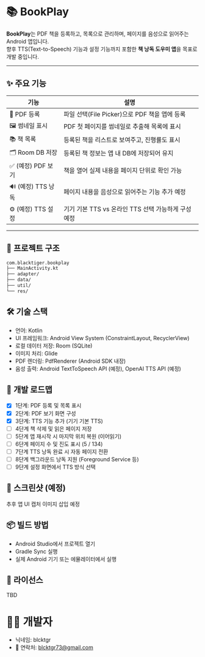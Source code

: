# 📚 BookPlay

**BookPlay**는 PDF 책을 등록하고, 목록으로 관리하며, 페이지를 음성으로 읽어주는 Android 앱입니다.  
향후 TTS(Text-to-Speech) 기능과 설정 기능까지 포함한 **책 낭독 도우미 앱**을 목표로 개발 중입니다.

---

## ✨ 주요 기능

| 기능 | 설명 |
|------|------|
| 📄 PDF 등록 | 파일 선택(File Picker)으로 PDF 책을 앱에 등록 |
| 🖼 썸네일 표시 | PDF 첫 페이지를 썸네일로 추출해 목록에 표시 |
| 📚 책 목록 | 등록된 책을 리스트로 보여주고, 진행률도 표시 |
| 🗂 Room DB 저장 | 등록된 책 정보는 앱 내 DB에 저장되어 유지 |
| ✅ (예정) PDF 보기 | 책을 열어 실제 내용을 페이지 단위로 확인 가능 |
| 🔊 (예정) TTS 낭독 | 페이지 내용을 음성으로 읽어주는 기능 추가 예정 |
| ⚙️ (예정) TTS 설정 | 기기 기본 TTS vs 온라인 TTS 선택 가능하게 구성 예정 |

---

## 📂 프로젝트 구조

``` bash
com.blacktiger.bookplay
├── MainActivity.kt
├── adapter/
├── data/
├── util/
└── res/
```

## 🛠 기술 스택
- 언어: Kotlin
- UI 프레임워크: Android View System (ConstraintLayout, RecyclerView)
- 로컬 데이터 저장: Room (SQLite)
- 이미지 처리: Glide
- PDF 렌더링: PdfRenderer (Android SDK 내장)
- 음성 출력: Android TextToSpeech API (예정), OpenAI TTS API (예정)

## 🚧 개발 로드맵
- [X] 1단계: PDF 등록 및 목록 표시
- [X] 2단계: PDF 보기 화면 구성
- [X] 3단계: TTS 기능 추가 (기기 기본 TTS)
- [ ] 4단계	책 삭제 및 읽은 페이지 저장
- [ ] 5단계	앱 재시작 시 마지막 위치 복원 (이어읽기)
- [ ] 6단계	페이지 수 및 진도 표시 (5 / 134)
- [ ] 7단계	TTS 낭독 완료 시 자동 페이지 전환
- [ ] 8단계	백그라운드 낭독 지원 (Foreground Service 등)
- [ ] 9단계	설정 화면에서 TTS 방식 선택

## 📸 스크린샷 (예정)
추후 앱 UI 캡처 이미지 삽입 예정

## 📦 빌드 방법
- Android Studio에서 프로젝트 열기
- Gradle Sync 실행
- 실제 Android 기기 또는 에뮬레이터에서 실행

## 🪪 라이선스
TBD

# 🙋‍♂️ 개발자
- 닉네임: blcktgr
- 📧 연락처: blcktgr73@gmail.com


